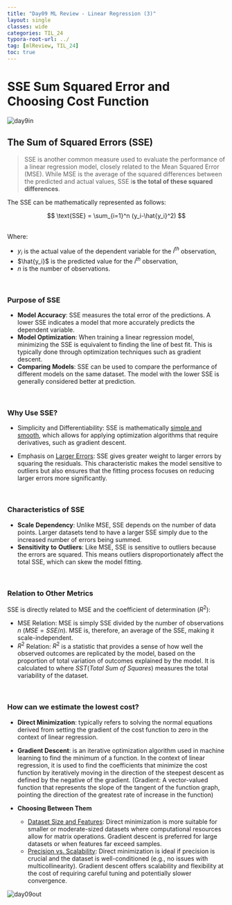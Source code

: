```yaml
---
title: "Day09 ML Review - Linear Regression (3)"
layout: single
classes: wide
categories: TIL_24
typora-root-url: ../
tag: [mlReview, TIL_24]
toc: true
---
```


# SSE Sum Squared Error and Choosing Cost Function

<img src="/blog/images/2024-05-24-TIL24_Day9/A8481ABF-865B-425D-8C92-0DCA2B38DD2F.jpeg" alt="day9in">



## **The Sum of Squared Errors (SSE)**

> SSE is another common measure used to evaluate the performance of a linear regression model, closely related to the Mean Squared Error (MSE). While MSE is the average of the squared differences between the predicted and actual values, SSE i**s the total of these squared differences**. 

The SSE can be mathematically represented as follows: <br>

<center>
  $$
  \text{SSE} = \sum_{i=1}^n (y_i-\hat{y_i}^2)
  $$
</center>

<br>

Where:

- $y_i$ is the actual value of the dependent variable for the $i^{th}$ observation,
- $\hat{y_i}$ is the predicted value for the $i^{th}$ observation,
- $n$ is the number of observations.

<br>

### **Purpose of SSE**

- **Model Accuracy**: SSE measures the total error of the predictions. A lower SSE indicates a model that more accurately predicts the dependent variable.
- **Model Optimization**: When training a linear regression model, minimizing the SSE is equivalent to finding the line of best fit. This is typically done through optimization techniques such as gradient descent.
- **Comparing** **Models**: SSE can be used to compare the performance of different models on the same dataset. The model with the lower SSE is generally considered better at prediction.

<br>

### Why Use SSE?

- Simplicity and Differentiability: SSE is mathematically <u>simple and smooth</u>, which allows for applying optimization algorithms that require derivatives, such as gradient descent.

- Emphasis on <u>Larger Errors</u>: SSE gives greater weight to larger errors by squaring the residuals. This characteristic makes the model sensitive to outliers but also ensures that the fitting process focuses on reducing larger errors more significantly.

<br>

### **Characteristics of SSE**

- **Scale** **Dependency**: Unlike MSE, SSE depends on the number of data points. Larger datasets tend to have a larger SSE simply due to the increased number of errors being summed.
- **Sensitivity** **to** **Outliers**: Like MSE, SSE is sensitive to outliers because the errors are squared. This means outliers disproportionately affect the total SSE, which can skew the model fitting.

<br>

### **Relation to Other Metrics** 

SSE is directly related to MSE and the coefficient of determination ($R^2$):

- MSE Relation: MSE is simply  SSE divided by the number of observations $n$ $(MSE = SSE/n)$. MSE is, therefore, an average of the SSE, making it scale-independent.
- $R^2$ Relation: $R^2$ is a statistic that provides a sense of how well the observed outcomes are replicated by the model, based on the proportion of total variation of outcomes explained by the model. It is calculated to where $SST(Total\ Sum\ of\ Squares)$ measures the total variability of the dataset.



<Br>

### How can we estimate the lowest cost? 

- **Direct Minimization**: typically refers to solving the normal equations derived from setting the gradient of the cost function to zero in the context of linear regression.

- **Gradient Descent**: is an iterative optimization algorithm used in machine learning to find the minimum of a function. In the context of linear regression, it is used to find the coefficients that minimize the cost function by iteratively moving in the direction of the steepest descent as defined by the negative of the gradient.
   (Gradient: A vector-valued function that represents the slope of the tangent of the function graph, pointing the direction of the greatest rate of increase in the function)

- **Choosing Between Them**
  - <u>Dataset Size and Features</u>: Direct minimization is more suitable for smaller or moderate-sized datasets where computational resources allow for matrix operations. Gradient descent is preferred for large datasets or when features far exceed samples.
  - <u>Precision vs. Scalability</u>: Direct minimization is ideal if precision is crucial and the dataset is well-conditioned (e.g., no issues with multicollinearity). Gradient descent offers scalability and flexibility at the cost of requiring careful tuning and potentially slower convergence.



<img src="/blog/images/2024-05-24-TIL24_Day9/D0E859F8-BD9A-49B4-8872-2DB8F9123AE8.jpeg" alt="day09out">
